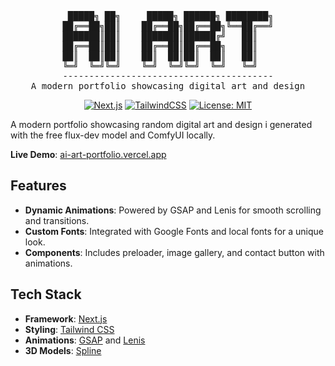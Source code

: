 <div align="center">
<pre>
 █████╗ ██╗     █████╗ ██████╗ ████████╗
██╔══██╗██║    ██╔══██╗██╔══██╗╚══██╔══╝
███████║██║    ███████║██████╔╝   ██║   
██╔══██║██║    ██╔══██║██╔══██╗   ██║   
██║  ██║██║    ██║  ██║██║  ██║   ██║   
╚═╝  ╚═╝╚═╝    ╚═╝  ╚═╝╚═╝  ╚═╝   ╚═╝   
----------------------------------------
A modern portfolio showcasing digital art and design
</pre>

[![Next.js](https://img.shields.io/badge/Next.js-15.0.2-blue)](https://nextjs.org/)
[![TailwindCSS](https://img.shields.io/badge/TailwindCSS-3.4.1-blueviolet)](https://tailwindcss.com/)
[![License: MIT](https://img.shields.io/badge/License-MIT-yellow.svg)](https://opensource.org/licenses/MIT)

</div>

A modern portfolio showcasing random digital art and design i generated with the free flux-dev model and ComfyUI locally.

**Live Demo**: [ai-art-portfolio.vercel.app](https://ai-art-portfolio.vercel.app)

## Features

-   **Dynamic Animations**: Powered by GSAP and Lenis for smooth scrolling and transitions.
-   **Custom Fonts**: Integrated with Google Fonts and local fonts for a unique look.
-   **Components**: Includes preloader, image gallery, and contact button with animations.

## Tech Stack

-   **Framework**: [Next.js](https://nextjs.org/)
-   **Styling**: [Tailwind CSS](https://tailwindcss.com/)
-   **Animations**: [GSAP](https://greensock.com/gsap/) and [Lenis](https://lenis.darkroom.engineering/)
-   **3D Models**: [Spline](https://spline.design/)
